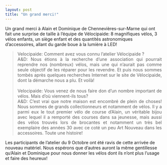 ```yaml
---
layout: post
title: "Un grand merci!"
---
```



Un grand merci à Alain et Dominique de Chennevières-sur-Marne qui ont fait une surprise de taille à l’équipe de Vélocipaide: 8 magnifiques vélos, 3 vélos enfants, un siège enfant et des quantités astronomiques d’accessoires, allant du garde boue à la lumière à LED!

<blockquote style="text-align: justify;">Velocipaide: Comment avez vous connu l’atelier Vélocipaide ?<br/>
A&amp;D: Nous étions à la recherche d’une association qui pourrait reprendre nos (nombreux) vélos, mais une qui n’aurait pas comme seule objectif de les réparer pour les revendre. Et puis nous sommes tombés après quelques recherches Internet sur le site de Vélocipaide, dont la démarche nous a plu. Et voilà!
<br/><br/>
Velocipaide: Vous venez de nous faire don d’un nombre important de vélos. Mais d’où viennent-ils tous?<br/>
A&amp;D: C’est vrai que notre maison est encombré de plein de choses! Nous sommes de grands collectionneurs et notamment de vélos. Il y a parmi eux le tout premier vélo de course d’Alain, un véritable bijou avec lequel il a remporté des courses dans sa jeunesse, mais aussi des vélos trouvés lors de brocantes et notamment un très bel exemplaire des années 30 avec ce coté un peu Art Nouveau dans les accessoires. Toute une histoire!</blockquote>
Les participants de l’atelier du 9 Octobre ont été ravis de cette  arrivée de nouveau matériel. Nous espérons que  d’autres auront la même gentillesse qu’Alain et Dominique pour nous  donner les vélos dont ils n’ont plus l’usage et faire des heureux!
